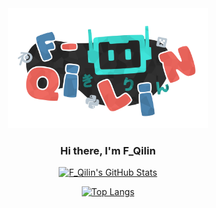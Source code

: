 <!-- markdownlint-disable MD033 MD041 -->

<div align="center">

  <a href="https://fqilin.top/blog" title="Click to visit my blog">
    <img width="320" src="img/logo.png" alt="logo" />
  </a>

### Hi there, I'm F_Qilin

[![F_Qilin's GitHub Stats](https://github-readme-stats.vercel.app/api?username=FZQ0003&theme=transparent&show_icons=true&rank_icon=github)](https://github.com/anuraghazra/github-readme-stats)

[![Top Langs](https://github-readme-stats.vercel.app/api/top-langs/?username=FZQ0003&theme=transparent&layout=compact)](https://github.com/anuraghazra/github-readme-stats)

</div>
